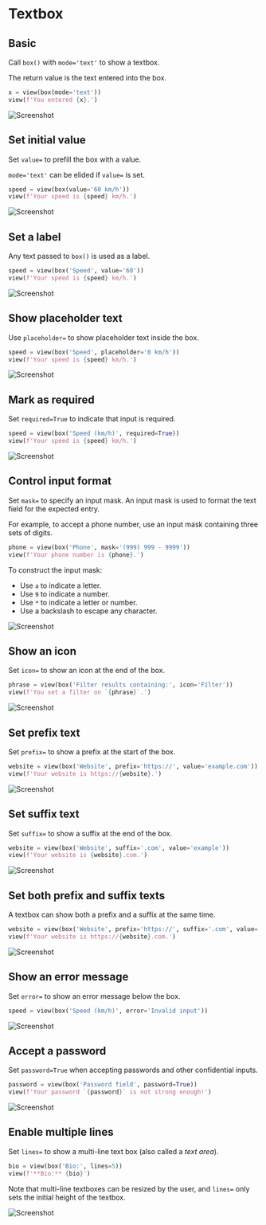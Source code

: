 # Textbox



## Basic

Call `box()` with `mode='text'` to show a textbox.

The return value is the text entered into the box.


```py
x = view(box(mode='text'))
view(f'You entered {x}.')
```


![Screenshot](assets/screenshots/textbox_basic.png)


## Set initial value

Set `value=` to prefill the box with a value.

`mode='text'` can be elided if `value=` is set.


```py
speed = view(box(value='60 km/h'))
view(f'Your speed is {speed} km/h.')
```


![Screenshot](assets/screenshots/textbox_value.png)


## Set a label

Any text passed to `box()` is used as a label.


```py
speed = view(box('Speed', value='60'))
view(f'Your speed is {speed} km/h.')
```


![Screenshot](assets/screenshots/textbox_label.png)


## Show placeholder text

Use `placeholder=` to show placeholder text inside the box.


```py
speed = view(box('Speed', placeholder='0 km/h'))
view(f'Your speed is {speed} km/h.')
```


![Screenshot](assets/screenshots/textbox_placeholder.png)


## Mark as required

Set `required=True` to indicate that input is required.


```py
speed = view(box('Speed (km/h)', required=True))
view(f'Your speed is {speed} km/h.')
```


![Screenshot](assets/screenshots/textbox_required.png)


## Control input format

Set `mask=` to specify an input mask. An input mask is used to format the text field
for the expected entry.

For example, to accept a phone number, use an input mask containing three sets of digits.


```py
phone = view(box('Phone', mask='(999) 999 - 9999'))
view(f'Your phone number is {phone}.')
```


To construct the input mask:

- Use `a` to indicate a letter.
- Use `9` to indicate a number.
- Use `*` to indicate a letter or number.
- Use a backslash to escape any character.


![Screenshot](assets/screenshots/textbox_mask.png)


## Show an icon

Set `icon=` to show an icon at the end of the box.


```py
phrase = view(box('Filter results containing:', icon='Filter'))
view(f'You set a filter on `{phrase}`.')
```


![Screenshot](assets/screenshots/textbox_icon.png)


## Set prefix text

Set `prefix=` to show a prefix at the start of the box.


```py
website = view(box('Website', prefix='https://', value='example.com'))
view(f'Your website is https://{website}.')
```


![Screenshot](assets/screenshots/textbox_prefix.png)


## Set suffix text

Set `suffix=` to show a suffix at the end of the box.


```py
website = view(box('Website', suffix='.com', value='example'))
view(f'Your website is {website}.com.')
```


![Screenshot](assets/screenshots/textbox_suffix.png)


## Set both prefix and suffix texts

A textbox can show both a prefix and a suffix at the same time.


```py
website = view(box('Website', prefix='https://', suffix='.com', value='example'))
view(f'Your website is https://{website}.com.')
```


![Screenshot](assets/screenshots/textbox_prefix_suffix.png)


## Show an error message

Set `error=` to show an error message below the box.


```py
speed = view(box('Speed (km/h)', error='Invalid input'))
```


![Screenshot](assets/screenshots/textbox_error.png)


## Accept a password

Set `password=True` when accepting passwords and other confidential inputs.


```py
password = view(box('Password field', password=True))
view(f'Your password `{password}` is not strong enough!')
```


![Screenshot](assets/screenshots/textbox_password.png)


## Enable multiple lines

Set `lines=` to show a multi-line text box (also called a *text area*).


```py
bio = view(box('Bio:', lines=5))
view(f'**Bio:** {bio}')
```


Note that multi-line textboxes can be resized by the user,
and `lines=` only sets the initial height of the textbox.


![Screenshot](assets/screenshots/textarea.png)
